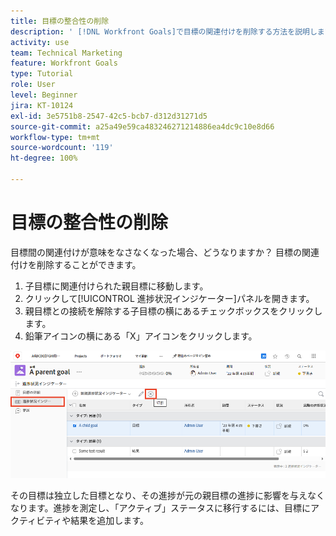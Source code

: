 ```yaml
---
title: 目標の整合性の削除
description: ' [!DNL Workfront Goals]で目標の関連付けを削除する方法を説明します。'
activity: use
team: Technical Marketing
feature: Workfront Goals
type: Tutorial
role: User
level: Beginner
jira: KT-10124
exl-id: 3e5751b8-2547-42c5-bcb7-d312d31271d5
source-git-commit: a25a49e59ca483246271214886ea4dc9c10e8d66
workflow-type: tm+mt
source-wordcount: '119'
ht-degree: 100%

---
```


# 目標の整合性の削除

目標間の関連付けが意味をなさなくなった場合、どうなりますか？ 目標の関連付けを削除することができます。

1. 子目標に関連付けられた親目標に移動します。
1. クリックして[!UICONTROL 進捗状況インジケーター]パネルを開きます。
1. 親目標との接続を解除する子目標の横にあるチェックボックスをクリックします。
1. 鉛筆アイコンの横にある「X」アイコンをクリックします。

![の[!UICONTROL 関連付けを削除]オプション のスクリーンショット[!DNL Workfront Goals]](assets/08-workfront-goals-remove-goal-alignment.png)

その目標は独立した目標となり、その進捗が元の親目標の進捗に影響を与えなくなります。進捗を測定し、「アクティブ」ステータスに移行するには、目標にアクティビティや結果を追加します。
